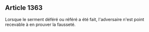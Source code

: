 Article 1363
----
Lorsque le serment déféré ou référé a été fait, l'adversaire n'est point
recevable à en prouver la fausseté.
